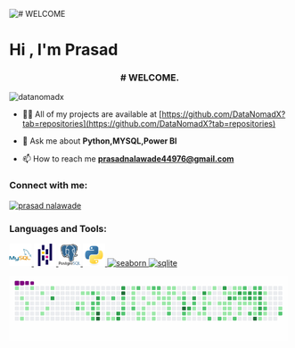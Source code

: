 ![# WELCOME](https://user-images.githubusercontent.com/74038190/221352995-5ac18bdf-1a19-4f99-bbb6-77559b220470.gif)
<h1 align="left">Hi , I'm Prasad</h1>
<h3 align="center"># WELCOME.</h3>







<p align="left"> <img src="https://komarev.com/ghpvc/?username=datanomadx&label=Profile%20views&color=0e75b6&style=flat" alt="datanomadx" /> </p>



- 👨‍💻 All of my projects are available at [https://github.com/DataNomadX?tab=repositories](https://github.com/DataNomadX?tab=repositories)

- 💬 Ask me about **Python,MYSQL,Power BI**


- 📫 How to reach me **prasadnalawade44976@gmail.com**



<h3 align="left">Connect with me:</h3>
<p align="left">
<a href="https://linkedin.com/in/prasad nalawade" target="blank"><img align="center" src="https://raw.githubusercontent.com/rahuldkjain/github-profile-readme-generator/master/src/images/icons/Social/linked-in-alt.svg" alt="prasad nalawade" height="30" width="40" /></a>
</p>

<h3 align="left">Languages and Tools:</h3>
<p align="left"> <a href="https://www.mysql.com/" target="_blank" rel="noreferrer"> <img src="https://raw.githubusercontent.com/devicons/devicon/master/icons/mysql/mysql-original-wordmark.svg" alt="mysql" width="40" height="40"/> </a> <a href="https://pandas.pydata.org/" target="_blank" rel="noreferrer"> <img src="https://raw.githubusercontent.com/devicons/devicon/2ae2a900d2f041da66e950e4d48052658d850630/icons/pandas/pandas-original.svg" alt="pandas" width="40" height="40"/> </a> <a href="https://www.postgresql.org" target="_blank" rel="noreferrer"> <img src="https://raw.githubusercontent.com/devicons/devicon/master/icons/postgresql/postgresql-original-wordmark.svg" alt="postgresql" width="40" height="40"/> </a> <a href="https://www.python.org" target="_blank" rel="noreferrer"> <img src="https://raw.githubusercontent.com/devicons/devicon/master/icons/python/python-original.svg" alt="python" width="40" height="40"/> </a> <a href="https://seaborn.pydata.org/" target="_blank" rel="noreferrer"> <img src="https://seaborn.pydata.org/_images/logo-mark-lightbg.svg" alt="seaborn" width="40" height="40"/> </a> <a href="https://www.sqlite.org/" target="_blank" rel="noreferrer"> <img src="https://www.vectorlogo.zone/logos/sqlite/sqlite-icon.svg" alt="sqlite" width="40" height="40"/> </a> </p>



 <img align="left" alt="Coding" width="500" src="https://github.com/Platane/snk/raw/output/github-contribution-grid-snake.gif">

 




